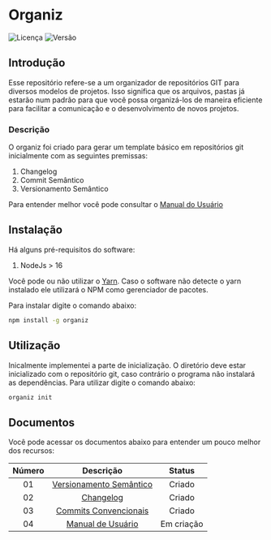 # Organiz 

![Licença](https://img.shields.io/badge/Licence-MIT-green) ![Versão](https://img.shields.io/badge/dynamic/json?color=blue&label=version&query=version&url=https%3A%2F%2Fraw.githubusercontent.com%2Fprojetos-de-software%2Forganizer%2Fmain%2Fpackage.json)

## Introdução

Esse repositório refere-se a um organizador de repositórios GIT para diversos modelos de projetos. Isso significa que os arquivos, pastas já estarão num padrão para que você possa organizá-los de maneira eficiente para facilitar a comunicação e o desenvolvimento de novos projetos.

### Descrição

O organiz foi criado para gerar um template básico em repositórios git inicialmente com as seguintes premissas: 

1. Changelog
2. Commit Semântico
3. Versionamento Semântico

Para entender melhor você pode consultar o [Manual do Usuário](docs/publish/Utilização.md)

## Instalação

Há alguns pré-requisitos do software: 

1. NodeJs > 16

Você pode ou não utilizar o [Yarn](https://yarnpkg.com/). Caso o software não detecte o yarn instalado ele utilizará o NPM como gerenciador de pacotes.

Para instalar digite o comando abaixo: 

```bash
npm install -g organiz
```

## Utilização

Inicalmente implementei a parte de inicialização. O diretório deve estar inicializado com o repositório git, caso contrário o programa não instalará as dependências. Para utilizar digite o comando abaixo:

```bash
organiz init
```

## Documentos

Você pode acessar os documentos abaixo para entender um pouco melhor dos recursos:

| Número |                                   Descrição                                   |   Status   |
| :----: | :---------------------------------------------------------------------------: | :--------: |
|   01   | [Versionamento Semântico](docs/publish/01%20-%20Versionamento%20Semântico.md) |   Criado   |
|   02   |                [Changelog](docs/publish/03%20-%20Changelog.md)                |   Criado   |
|   03   |   [Commits Convencionais](docs/publish/02%20-%20Commit%20Convencionais.md)    |   Criado   |
|   04   |                [Manual de Usuário](docs/publish/Utilização.md)                | Em criação |
